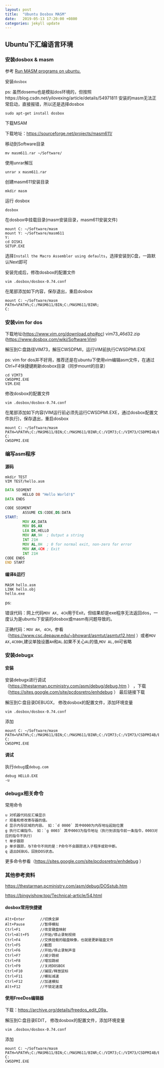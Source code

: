 ```yaml
---
layout: post
title:  "Ubuntu Dosbox MASM"
date:   2019-05-13 17:20:00 +0800
categories: jekyll update
---
```


## Ubuntu下汇编语言环境

### 安装dosbox & masm

参考 [Run MASM programs on ubuntu.](https://ksaikiranr.wordpress.com/2016/05/01/run-masm-programs-on-ubuntu/)

安装`dosbox`

ps: 虽然dosemu也是模拟dos环境的，但按照https://blog.csdn.net/yilovexing/article/details/54971811 安装的masm无法正常启动，直接报错，所以还是选择dosbox

```
sudo apt-get install dosbox
```

下载MSAM

下载地址：https://sourceforge.net/projects/masm611/

移动到Software目录

```
mv masm611.rar ~/Software/
```

使用unrar解压

```
unrar x masm611.rar
```

创建masm611安装目录

```
mkdir masm
```

运行 dosbox

```
dosbox
```

在dosbox中挂载目录(masm安装目录，masm611安装文件)

```
mount C: ~/Software/masm
mount Y: ~/Software/masm611
Y:
cd DISK1
SETUP.EXE
```

选择`Install the Macro Assembler using defaults`，选择安装到C盘，一路默认Next即可

安装完成后，修改dosbox的配置文件

```
vim .dosbox/dosbox-0.74.conf
```

在尾部添加如下内容，保存退出，重启dosbox
```
mount C: ~/Software/masm
PATH=%PATH%;C:/MASM611/BIN;C:/MASM611/BINR;
C:
```


### 安装vim for dos

下载地址(https://www.vim.org/download.php#pc) vim73_46d32.zip  (https://www.dosbox.com/wiki/Software:Vim)

解压到C:盘路径VIM73，解压CWSDPMI，运行VIM前执行CWSDPMI.EXE

ps: vim for dos并不好用，推荐还是在ubuntu下使用vim编辑asm文件，在通过Ctrl+F4快捷键刷新dosbox目录（同步mount的目录）

```
cd VIM73
CWSDPMI.EXE
VIM.EXE
```

修改dosbox的配置文件

```
vim .dosbox/dosbox-0.74.conf
```

在尾部添加如下内容(VIM运行前必须先运行CWSDPMI.EXE，通过dosbox配置文件执行)，保存退出，重启dosbox
```
mount C: ~/Software/masm
PATH=%PATH%;C:/MASM611/BIN;C:/MASM611/BINR;C:/VIM73;C:/VIM73/CSDPMI4B/BIN
C:
CWSDPMI.EXE
```

### 编写asm程序

#### 源码

```
mkdir TEST
VIM TEST/hello.asm
```

```asm
DATA SEGMENT
        HELLO DB "Hello World!$"
DATA ENDS

CODE SEGMENT
        ASSUME CS:CODE,DS:DATA
START:
        MOV AX,DATA
        MOV DS,AX
        LEA DX,HELLO
        MOV AH,9H  ; Output a string
        INT 21H
        MOV AL,0H  ; 0 for normal exit, non-zero for error
        MOV AH,4CH ; Exit
        INT 21H
CODE ENDS
END START

```

#### 编译&运行

```
MASM hello.asm
LINK hello.obj
hello.exe
```
ps:

错误代码：网上代码`MOV AX, 4CH`用于Exit，但结果却是exe程序无法返回dos，一度认为是ubuntu下安装的dosbox或masm有问题导致的。

正确代码：`MOV AH, 4CH`，参看（https://www.csc.depauw.edu/~bhoward/asmtut/asmtut12.html ）或者`MOV AX,4C00H`,建议单独设置`AH`和`AL`.如果不关心`AL`的值,`MOV AL,0H`可省略

### 安装debugx

#### 安装

安装debugx进行调试（https://thestarman.pcministry.com/asm/debug/debug.htm ） ，下载（https://sites.google.com/site/pcdosretro/enhdebug ） 最后链接下载

解压到C:盘目录DEBUGX， 修改dosbox的配置文件，添加环境变量

```
vim .dosbox/dosbox-0.74.conf
```
添加
```
mount C: ~/Software/masm
PATH=%PATH%;C:/MASM611/BIN;C:/MASM611/BINR;C:/VIM73;C:/VIM73/CSDPMI4B/BIN;C:/DEBUGX
C:
CWSDPMI.EXE
```

#### 调试

执行`debug`或`debug.com`

```
debug HELLO.EXE
-u
```

### debugx相关命令

常用命令
```
u 对机器代码反汇编显示
r 观看和修改寄存器的值。
d 显示内存区域的内容。 如：`d 0000` 其中0000为内存地址起始位置
g 执行汇编指令。 如：`g 0003` 其中0003为指令地址（执行到该指令前一条指令，0003对应的指令不执行）
t 单步跟踪
p 单步跟踪，与T命令不同的是：P命令不会跟踪进入子程序或软中断。
q 退出DEBUG，回到DOS状态。 
```
更多命令参看（https://sites.google.com/site/pcdosretro/enhdebug ）

### 其他参考资料

https://thestarman.pcministry.com/asm/debug/DOSstub.htm

https://bingyishow.top/Technical-article/54.html


#### dosbox常用快捷键

```
Alt+Enter       //切换全屏
Alt+Pause       //暂停模拟
Ctrl+F1         //改变键盘映射
Ctrl+Alt+F5     //开始/停止录制视频
Ctrl+F4         //交换挂载的磁盘映像，也就是更新磁盘文件
Ctrl+F5         //截图
Ctrl+F6         //开始/停止录制声音
Ctrl+F7         //减少跳帧
Ctrl+F8         //增加跳帧
Ctrl+F9         //关闭DOSBOX
Ctrl+F10        //捕捉/释放鼠标
Ctrl+F11        //模拟减速
Ctrl+F12        //加速模拟
Alt+F12         //不锁定速度
```

#### 使用FreeDos编辑器

下载：https://archive.org/details/freedos_edit_09a_

解压到C:盘目录EDIT， 修改dosbox的配置文件，添加环境变量

```
vim .dosbox/dosbox-0.74.conf
```
添加
```
mount C: ~/Software/masm
PATH=%PATH%;C:/MASM611/BIN;C:/MASM611/BINR;C:/VIM73;C:/VIM73/CSDPMI4B/BIN;C:/DEBUGX;C:/EDIT
C:
CWSDPMI.EXE
```